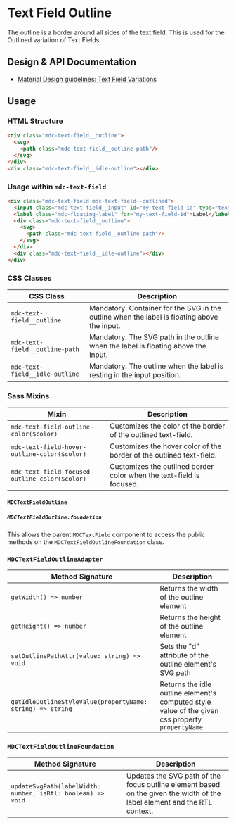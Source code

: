 <!--docs:
title: "Text Field Outline"
layout: detail
section: components
excerpt: "The outline is a border around the text field"
iconId: text_field
path: /catalog/input-controls/text-field/outline/
-->

# Text Field Outline

The outline is a border around all sides of the text field. This is used for the Outlined variation of Text Fields.

## Design & API Documentation

<ul class="icon-list">
  <li class="icon-list-item icon-list-item--spec">
    <a href="https://material.io/guidelines/components/text-fields.html#text-fields-field-variations">Material Design guidelines: Text Field Variations</a>
  </li>
</ul>

## Usage

### HTML Structure

```html
<div class="mdc-text-field__outline">
  <svg>
    <path class="mdc-text-field__outline-path"/>
  </svg>
</div>
<div class="mdc-text-field__idle-outline"></div>
```

### Usage within `mdc-text-field`

```html
<div class="mdc-text-field mdc-text-field--outlined">
  <input class="mdc-text-field__input" id="my-text-field-id" type="text">
  <label class="mdc-floating-label" for="my-text-field-id">Label</label>
  <div class="mdc-text-field__outline">
    <svg>
      <path class="mdc-text-field__outline-path"/>
    </svg>
  </div>
  <div class="mdc-text-field__idle-outline"></div>
</div>
```

### CSS Classes

CSS Class | Description
--- | ---
`mdc-text-field__outline` | Mandatory. Container for the SVG in the outline when the label is floating above the input.
`mdc-text-field__outline-path` | Mandatory. The SVG path in the outline when the label is floating above the input.
`mdc-text-field__idle-outline` | Mandatory. The outline when the label is resting in the input position.

### Sass Mixins

Mixin | Description
--- | ---
`mdc-text-field-outline-color($color)` | Customizes the color of the border of the outlined text-field.
`mdc-text-field-hover-outline-color($color)` | Customizes the hover color of the border of the outlined text-field.
`mdc-text-field-focused-outline-color($color)` | Customizes the outlined border color when the text-field is focused.

#### `MDCTextFieldOutline`

##### `MDCTextFieldOutline.foundation`

This allows the parent `MDCTextField` component to access the public methods on the `MDCTextFieldOutlineFoundation` class.

### `MDCTextFieldOutlineAdapter`

Method Signature | Description
--- | ---
`getWidth() => number` | Returns the width of the outline element
`getHeight() => number` | Returns the height of the outline element
`setOutlinePathAttr(value: string) => void` | Sets the "d" attribute of the outline element's SVG path
`getIdleOutlineStyleValue(propertyName: string) => string` | Returns the idle outline element's computed style value of the given css property `propertyName`

### `MDCTextFieldOutlineFoundation`

Method Signature | Description
--- | ---
`updateSvgPath(labelWidth: number, isRtl: boolean) => void` | Updates the SVG path of the focus outline element based on the given the width of the label element and the RTL context.
